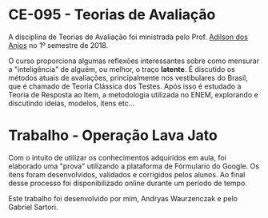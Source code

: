 # CE-095 - Teorias de Avaliação

A disciplina de Teorias de Avaliação foi ministrada pelo Prof.
[Adilson dos Anjos](https://docs.ufpr.br/~aanjos/) no 1º semestre de
2018.

O curso proporciona algumas reflexões interessantes sobre como
mensurar a "inteligência" de alguém, ou melhor, o traço **latente**.
É discutido os métodos atuais de avaliações, principalmente
nos vestibulares do Brasil, que é chamado de Teoria Clássica dos
Testes. Após isso é estudado a Teoria de Resposta ao Item, a metodologia
utilizada no ENEM, explorando e discutindo ideias, modelos, itens etc...

# Trabalho - Operação Lava Jato

Com o intuito de utilizar os conhecimentos adquiridos em aula, foi
elaborado uma "prova" utilizando a plataforma de Fórmulario do Google.
Os itens foram desenvolvidos, validados e corrigidos pelos alunos.
Ao final desse processo foi disponibilizado online durante um período de
tempo.

<!-- Os resultados estão disponiveis nesse [link](). -->


Este trabalho foi desenvolvido por mim, Andryas Waurzenczak e pelo
Gabriel Sartori.
